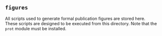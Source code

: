 ## `figures`

All scripts used to generate formal publication figures are stored here. These scripts 
are designed to be executed from this directory. Note that the `prot` module must be installed.
